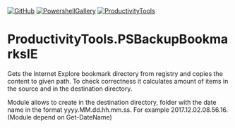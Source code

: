 [![GitHub](http://cdn.productivitytools.tech/Github40px.png)](https://github.com/pwujczyk/ProductivityTools.PSBackupBookmarksIE)
[![PowershellGallery](http://cdn.productivitytools.tech/Powershell40px.png)](https://www.powershellgallery.com/packages/ProductivityTools.PSBackupBookmarksIE/)
[![ProductivityTools](http://cdn.productivitytools.tech/Blog40px.png)](http://www.productivitytools.tech/backup-bookmarksie/)
 
 
# ProductivityTools.PSBackupBookmarksIE
Gets the Internet Explore bookmark directory from registry and copies the content to given path. To check correctness it calculates amount of items in the source and in the destination directory.

Module allows to create in the destination directory, folder with the date name in the format yyyy.MM.dd.hh.mm.ss. For example 2017.12.02.08.56.16. (Module depend on Get-DateName)
